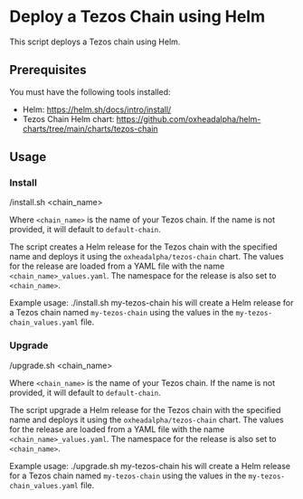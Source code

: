 # Deploy a Tezos Chain using Helm

This script deploys a Tezos chain using Helm.

## Prerequisites

You must have the following tools installed:

- Helm: https://helm.sh/docs/intro/install/
- Tezos Chain Helm chart: https://github.com/oxheadalpha/helm-charts/tree/main/charts/tezos-chain

## Usage
### Install
/install.sh <chain_name>

Where `<chain_name>` is the name of your Tezos chain. If the name is not provided, it will default to `default-chain`.

The script creates a Helm release for the Tezos chain with the specified name and deploys it using the `oxheadalpha/tezos-chain` chart. The values for the release are loaded from a YAML file with the name `<chain_name>_values.yaml`. The namespace for the release is also set to `<chain_name>`.

Example usage:
./install.sh my-tezos-chain
his will create a Helm release for a Tezos chain named `my-tezos-chain` using the values in the `my-tezos-chain_values.yaml` file.

### Upgrade
/upgrade.sh <chain_name>

Where `<chain_name>` is the name of your Tezos chain. If the name is not provided, it will default to `default-chain`.

The script upgrade a Helm release for the Tezos chain with the specified name and deploys it using the `oxheadalpha/tezos-chain` chart. The values for the release are loaded from a YAML file with the name `<chain_name>_values.yaml`. The namespace for the release is also set to `<chain_name>`.

Example usage:
./upgrade.sh my-tezos-chain
his will create a Helm release for a Tezos chain named `my-tezos-chain` using the values in the `my-tezos-chain_values.yaml` file.

